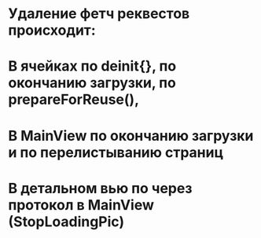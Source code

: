 #  Удаление фетч реквестов происходит:

#  В ячейках по deinit{}, по окончанию загрузки, по prepareForReuse(), 
#  В MainView по окончанию загрузки и по перелистыванию страниц
#  В детальном вью по через протокол в MainView (StopLoadingPic)
